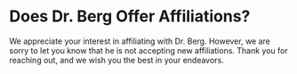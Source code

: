 # Does Dr. Berg Offer Affiliations?

We appreciate your interest in affiliating with Dr. Berg. However, we are sorry to let you know that he is not accepting new affiliations. Thank you for reaching out, and we wish you the best in your endeavors.